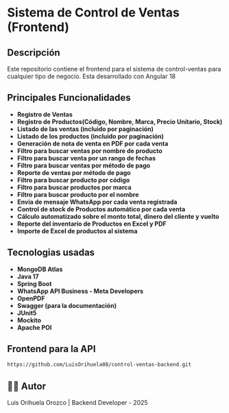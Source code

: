 # Sistema de Control de Ventas (Frontend)

## Descripción
Este repositorio contiene el frontend para el sistema de control-ventas para cualquier tipo de negocio. Esta desarrollado con Angular 18

## Principales Funcionalidades
- **Registro de Ventas**
- **Registro de Productos(Código, Nombre, Marca, Precio Unitario, Stock)**
- **Listado de las ventas (incluido por paginación)**
- **Listado de los productos (incluido por paginación)**
- **Generación de nota de venta en PDF por cada venta**
- **Filtro para buscar ventas por nombre de producto**
- **Filtro para buscar venta por un rango de fechas**
- **Filtro para buscar ventas por método de pago**
- **Reporte de ventas por método de pago**
- **Filtro para buscar producto por código**
- **Filtro para buscar productos por marca**
- **Filtro para buscar producto por el nombre**
- **Envia de mensaje WhatsApp por cada venta registrada**
- **Control de stock de Productos automático por cada venta**
- **Cálculo automatizado sobre el monto total, dinero del cliente y vuelto**
- **Reporte del inventario de Productos en Excel y PDF**
- **Importe de Excel de productos al sistema**

## Tecnologias usadas
- **MongoDB Atlas**
- **Java 17**
- **Spring Boot**
- **WhatsApp API Business - Meta Developers**
- **OpenPDF**
- **Swagger (para la documentación)**
- **JUnit5**
- **Mockito**
- **Apache POI**

## Frontend para la API
   ```bash
   https://github.com/LuisOrihuela08/control-ventas-backend.git
   ```

## 👨‍💻 Autor
Luis Orihuela Orozco | 
Backend Developer - 2025
